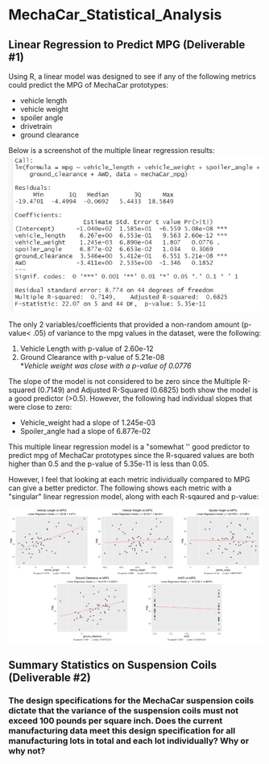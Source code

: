 # MechaCar_Statistical_Analysis



## Linear Regression to Predict MPG (Deliverable #1)
Using R, a linear model was designed to see if any of the following metrics could predict the MPG of MechaCar prototypes:
* vehicle length
* vehicle weight
* spoiler angle
* drivetrain
* ground clearance
  
Below is a screenshot of the multiple linear regression results: 
![](Resources/mult_line_summary_stats.png)


The only 2 variables/coefficients that provided a non-random amount (p-value< .05) of variance to the mpg values in the dataset, were the following:

1. Vehicle Length with p-value of 2.60e-12 
2. Ground Clearance with p-value of 5.21e-08 <br>
 **Vehicle weight was close with a p-value of 0.0776*

 The slope of the model is not considered to be zero since the Multiple R-squared (0.7149) and Adjusted R-Squared (0.6825) both show the model is a good predictor (>0.5). However, the following had individual slopes that were close to zero:
 * Vehicle_weight had a slope of 1.245e-03
 * Spoiler_angle had a slope of 6.877e-02

This multiple linear regression model is a "somewhat '' good predictor to predict mpg of MechaCar prototypes since the R-squared values are both higher than 0.5 and the p-value of 5.35e-11 is less than 0.05.  

However, I feel that looking at each metric individually compared to MPG can give a better predictor.  The following shows each metric with a "singular" linear regression model, along with each R-sqaured and  p-value:

![](Resources/all_metrics_single_linear_reg.png)



## Summary Statistics on Suspension Coils (Deliverable #2)

### The design specifications for the MechaCar suspension coils dictate that the variance of the suspension coils must not exceed 100 pounds per square inch. Does the current manufacturing data meet this design specification for all manufacturing lots in total and each lot individually? Why or why not?